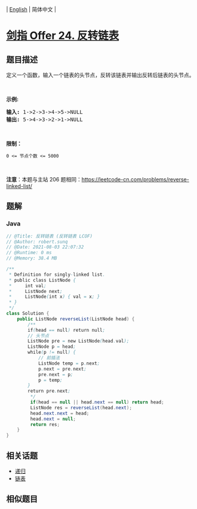 
| [English](README_EN.md) | 简体中文 |

# [剑指 Offer 24. 反转链表](https://leetcode.cn//problems/fan-zhuan-lian-biao-lcof/)

## 题目描述

<p>定义一个函数，输入一个链表的头节点，反转该链表并输出反转后链表的头节点。</p>

<p>&nbsp;</p>

<p><strong>示例:</strong></p>

<pre><strong>输入:</strong> 1-&gt;2-&gt;3-&gt;4-&gt;5-&gt;NULL
<strong>输出:</strong> 5-&gt;4-&gt;3-&gt;2-&gt;1-&gt;NULL</pre>

<p>&nbsp;</p>

<p><strong>限制：</strong></p>

<p><code>0 &lt;= 节点个数 &lt;= 5000</code></p>

<p>&nbsp;</p>

<p><strong>注意</strong>：本题与主站 206 题相同：<a href="https://leetcode-cn.com/problems/reverse-linked-list/">https://leetcode-cn.com/problems/reverse-linked-list/</a></p>


## 题解


### Java

```Java
// @Title: 反转链表 (反转链表 LCOF)
// @Author: robert.sunq
// @Date: 2021-08-03 22:07:32
// @Runtime: 0 ms
// @Memory: 38.4 MB

/**
 * Definition for singly-linked list.
 * public class ListNode {
 *     int val;
 *     ListNode next;
 *     ListNode(int x) { val = x; }
 * }
 */
class Solution {
    public ListNode reverseList(ListNode head) {
        /**
        if(head == null) return null;
        // 头节点
        ListNode pre = new ListNode(head.val);
        ListNode p = head;
        while(p != null) {
            // 前插法
            ListNode temp = p.next;
            p.next = pre.next;
            pre.next = p;
            p = temp;
        }
        return pre.next;
         */
         if(head == null || head.next == null) return head;
         ListNode res = reverseList(head.next);
         head.next.next = head;
         head.next = null;
         return res;
    }
}
```



## 相关话题

- [递归](https://leetcode.cn//tag/recursion)
- [链表](https://leetcode.cn//tag/linked-list)

## 相似题目




